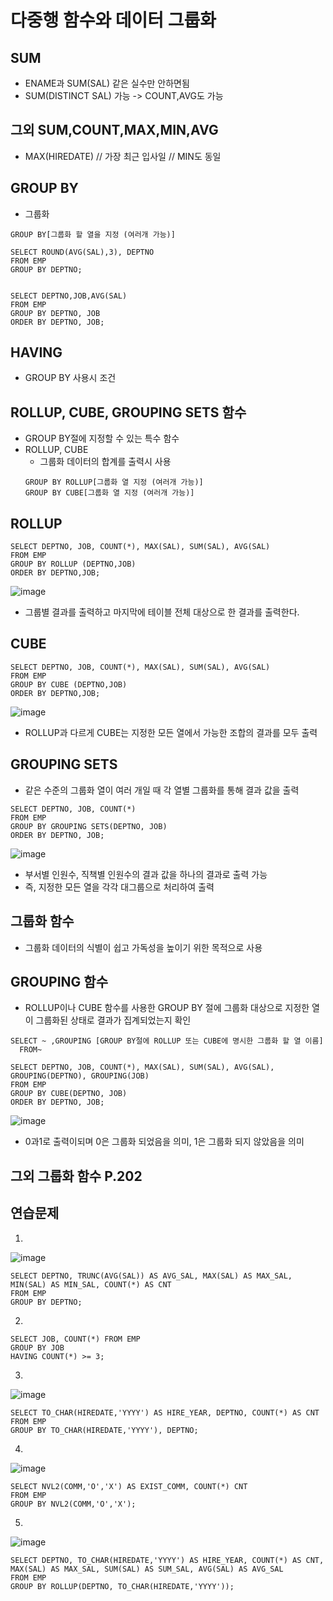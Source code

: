 # 다중행 함수와 데이터 그룹화

## SUM
- ENAME과 SUM(SAL) 같은 실수만 안하면됨
- SUM(DISTINCT SAL) 가능 -> COUNT,AVG도 가능

## 그외 SUM,COUNT,MAX,MIN,AVG
-  MAX(HIREDATE) // 가장 최근 입사일  // MIN도 동일

## GROUP BY
- 그룹화
```
GROUP BY[그룹화 할 열을 지정 (여러개 가능)]

SELECT ROUND(AVG(SAL),3), DEPTNO
FROM EMP
GROUP BY DEPTNO;


SELECT DEPTNO,JOB,AVG(SAL)
FROM EMP
GROUP BY DEPTNO, JOB
ORDER BY DEPTNO, JOB;
```

## HAVING
- GROUP BY 사용시 조건


## ROLLUP, CUBE, GROUPING SETS 함수
- GROUP BY절에 지정할 수 있는 특수 함수
- ROLLUP, CUBE
  - 그룹화 데이터의 합계를 출력시 사용
  ```
  GROUP BY ROLLUP[그룹화 열 지정 (여러개 가능)]
  GROUP BY CUBE[그룹화 열 지정 (여러개 가능)]
  ```

## ROLLUP
```
SELECT DEPTNO, JOB, COUNT(*), MAX(SAL), SUM(SAL), AVG(SAL)
FROM EMP
GROUP BY ROLLUP (DEPTNO,JOB)
ORDER BY DEPTNO,JOB;
```
![image](https://user-images.githubusercontent.com/42050824/99871774-7c3ed400-2c20-11eb-88b4-dd4cbbe977c4.png)

- 그룹별 결과를 출력하고 마지막에 테이블 전체 대상으로 한 결과를 출력한다.

## CUBE
```
SELECT DEPTNO, JOB, COUNT(*), MAX(SAL), SUM(SAL), AVG(SAL)
FROM EMP
GROUP BY CUBE (DEPTNO,JOB)
ORDER BY DEPTNO,JOB;
```
![image](https://user-images.githubusercontent.com/42050824/99871815-c4f68d00-2c20-11eb-8daf-21c2f894c584.png)

- ROLLUP과 다르게 CUBE는 지정한 모든 열에서 가능한 조합의 결과를 모두 출력

## GROUPING SETS
- 같은 수준의 그룹화 열이 여러 개일 때 각 열별 그룹화를 통해 결과 값을 출력
```
SELECT DEPTNO, JOB, COUNT(*)
FROM EMP
GROUP BY GROUPING SETS(DEPTNO, JOB)
ORDER BY DEPTNO, JOB;
```
![image](https://user-images.githubusercontent.com/42050824/99871918-536b0e80-2c21-11eb-8867-de644bec503d.png)

- 부서별 인원수, 직책별 인원수의 결과 값을 하나의 결과로 출력 가능
- 즉, 지정한 모든 열을 각각 대그룹으로 처리하여 출력

## 그룹화 함수 
- 그룹화 데이터의 식별이 쉽고 가독성을 높이기 위한 목적으로 사용

## GROUPING 함수
- ROLLUP이나 CUBE 함수를 사용한 GROUP BY 절에 그룹화 대상으로 지정한 열이 그룹화된 상태로 결과가 집계되었는지 확인
```
SELECT ~ ,GROUPING [GROUP BY절에 ROLLUP 또는 CUBE에 명시한 그룹화 할 열 이름]
  FROM~
  
SELECT DEPTNO, JOB, COUNT(*), MAX(SAL), SUM(SAL), AVG(SAL), GROUPING(DEPTNO), GROUPING(JOB)
FROM EMP
GROUP BY CUBE(DEPTNO, JOB)
ORDER BY DEPTNO, JOB;
```
![image](https://user-images.githubusercontent.com/42050824/99872023-13585b80-2c22-11eb-8305-259caa661541.png)
- 0과1로 출력이되며 0은 그룹화 되었음을 의미, 1은 그룹화 되지 않았음을 의미

## 그외 그룹화 함수 P.202

## 연습문제
1.
![image](https://user-images.githubusercontent.com/42050824/99872129-f40dfe00-2c22-11eb-8d60-bd9a989d490f.png)
```
SELECT DEPTNO, TRUNC(AVG(SAL)) AS AVG_SAL, MAX(SAL) AS MAX_SAL, MIN(SAL) AS MIN_SAL, COUNT(*) AS CNT
FROM EMP
GROUP BY DEPTNO;
```

2.
```
SELECT JOB, COUNT(*) FROM EMP
GROUP BY JOB
HAVING COUNT(*) >= 3;
```

3.
![image](https://user-images.githubusercontent.com/42050824/99872272-f4f35f80-2c23-11eb-81e7-afad8035e5e6.png)
```
SELECT TO_CHAR(HIREDATE,'YYYY') AS HIRE_YEAR, DEPTNO, COUNT(*) AS CNT
FROM EMP
GROUP BY TO_CHAR(HIREDATE,'YYYY'), DEPTNO;
```

4.
![image](https://user-images.githubusercontent.com/42050824/99872311-4b609e00-2c24-11eb-8e9c-b4c16c211a6f.png)
```
SELECT NVL2(COMM,'O','X') AS EXIST_COMM, COUNT(*) CNT
FROM EMP
GROUP BY NVL2(COMM,'O','X');
```

5.
![image](https://user-images.githubusercontent.com/42050824/99872391-cfb32100-2c24-11eb-8579-045f25a29a4b.png)
```
SELECT DEPTNO, TO_CHAR(HIREDATE,'YYYY') AS HIRE_YEAR, COUNT(*) AS CNT, MAX(SAL) AS MAX_SAL, SUM(SAL) AS SUM_SAL, AVG(SAL) AS AVG_SAL
FROM EMP
GROUP BY ROLLUP(DEPTNO, TO_CHAR(HIREDATE,'YYYY'));
```
